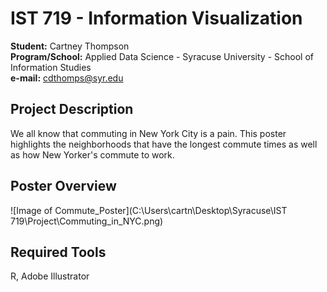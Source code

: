 # IST 719 - Information Visualization
**Student:** Cartney Thompson <br />
**Program/School:** Applied Data Science - Syracuse University - School of Information Studies <br />
**e-mail:** cdthomps@syr.edu

## Project Description
We all know that commuting in New York City is a pain. This poster highlights the neighborhoods that have the longest commute times as well as how New Yorker's commute to work.

## Poster Overview

![Image of Commute_Poster](C:\Users\cartn\Desktop\Syracuse\IST 719\Project\Commuting_in_NYC.png)

## Required Tools
R, Adobe Illustrator
